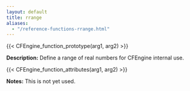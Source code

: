 ```yaml
---
layout: default
title: rrange
aliases:
  - "/reference-functions-rrange.html"
---
```


{{< CFEngine_function_prototype(arg1, arg2) >}}

**Description:** Define a range of real numbers for CFEngine internal use.

{{< CFEngine_function_attributes(arg1, arg2) >}}

**Notes:**
This is not yet used.

